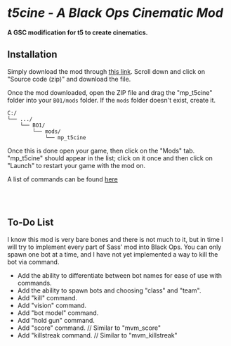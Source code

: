 # *t5cine - A Black Ops Cinematic Mod*


**A GSC modification for t5 to create cinematics.**

## Installation

Simply download the mod through [this link]([https://github.com/4GlVE/t5cine/releases/latest]). Scroll down and click on "Source code (zip)" and download the file.

Once the mod downloaded, open the ZIP file and drag the "mp_t5cine" folder into your `BO1/mods` folder. If the `mods` folder doesn't exist, create it.

```text
C:/
└── .../
    └── BO1/
        └── mods/
            └── mp_t5cine
```

Once this is done open your game, then click on the "Mods" tab. "mp_t5cine" should appear in the list; click on it once and then click on "Launch" to restart your game with the mod on.

A list of commands can be found [here]([https://github.com/4GlVE/t5cine/blob/main/commands.txt])

<br/><br/>
## To-Do List
I know this mod is very bare bones and there is not much to it, but in time I will try to implement every part of Sass' mod into Black Ops.
You can only spawn one bot at a time, and I have not yet implemented a way to kill the bot via command.
* Add the ability to differentiate between bot names for ease of use with commands.
* Add the ability to spawn bots and choosing "class" and "team".
* Add "kill" command.
* Add "vision" command.
* Add "bot model" command.
* Add "hold gun" command.
* Add "score" command. // Similar to "mvm_score"
* Add "killstreak command. // Similar to "mvm_killstreak"
